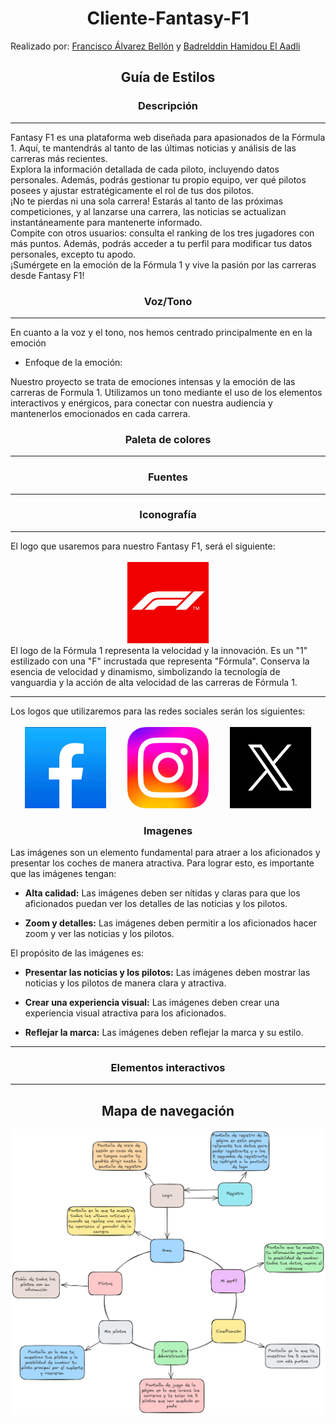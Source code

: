 <h1 style="text-align:center">Cliente-Fantasy-F1</h1>
Realizado por: <a href="https://github.com/FranDaniels">Francisco Álvarez Bellón</a> y <a href="https://github.com/bhamidou">Badrelddin Hamidou El Aadli</a>
<h2 style="text-align:center">Guía de Estilos</h2>

<h3 style="text-align:center">Descripción</h3>
<hr>
Fantasy F1 es una plataforma web diseñada para apasionados de la Fórmula 1. Aquí, te mantendrás al tanto de las últimas noticias y análisis de las carreras más recientes. 

<br>
Explora la información detallada de cada piloto, incluyendo datos personales. Además, podrás gestionar tu propio equipo, ver qué pilotos posees y ajustar estratégicamente el rol de tus dos pilotos.

<br>
¡No te pierdas ni una sola carrera! Estarás al tanto de las próximas competiciones, y al lanzarse una carrera, las noticias se actualizan instantáneamente para mantenerte informado.


<br>
Compite con otros usuarios: consulta el ranking de los tres jugadores con más puntos. Además, podrás acceder a tu perfil para modificar tus datos personales, excepto tu apodo. 

<br>
¡Sumérgete en la emoción de la Fórmula 1 y vive la pasión por las carreras desde Fantasy F1!



<h3 style="text-align:center">Voz/Tono</h3>

<hr>

En cuanto a la voz y el tono, nos hemos centrado principalmente en en la emoción

* Enfoque de la emoción:

Nuestro proyecto se trata de emociones intensas y la emoción de las carreras de Formula 1. Utilizamos un tono mediante el uso de los elementos interactivos y enérgicos, para conectar con nuestra audiencia y mantenerlos emocionados en cada carrera.


<h3 style="text-align:center">Paleta de colores</h3>
<hr>


<h3 style="text-align:center">Fuentes</h3>
<hr>

<h3 style="text-align:center">Iconografía</h3>
<hr>
El logo que usaremos para nuestro Fantasy F1, será el siguiente:
<br>
<div style="text-align:center;">
<br>
<img src="./assets/iconF1.jpg" style="height: 130px;"></img>
</div>
El logo de la Fórmula 1 representa la velocidad y la innovación. Es un "1" estilizado con una "F" incrustada que representa "Fórmula". Conserva la esencia de velocidad y dinamismo, simbolizando la tecnología de vanguardia y la acción de alta velocidad de las carreras de Fórmula 1.
<br>
<hr>
Los logos que utilizaremos para las redes sociales serán los siguientes:
<div style="text-align:center;">
<br>
<img src="./assets/icons/facebook.png" style="height: 130px; margin-right:30px;"></img>
<img src="./assets/icons/insta.png" style="height: 130px;"></img>
<img src="./assets/icons/x.jpeg" style="height: 130px;margin-left:30px;"></img>
</div>

<h3 style="text-align:center">Imagenes</h3>

Las imágenes son un elemento fundamental para atraer a los aficionados y presentar los coches de manera atractiva. Para lograr esto, es importante que las imágenes tengan:

- **Alta calidad:** Las imágenes deben ser nítidas y claras para que los aficionados puedan ver los detalles de las noticias y los pilotos.

- **Zoom y detalles:** Las imágenes deben permitir a los aficionados hacer zoom y ver las noticias y los pilotos.


El propósito de las imágenes es:

- **Presentar las noticias y los pilotos:** Las imágenes deben mostrar las noticias y los pilotos de manera clara y atractiva.

- **Crear una experiencia visual:** Las imágenes deben crear una experiencia visual atractiva para los aficionados.


- **Reflejar la marca:** Las imágenes deben reflejar la marca y su estilo.

<hr>

<h3 style="text-align:center">Elementos interactivos</h3>
<hr>

<h2 style="text-align:center">Mapa de navegación</h2>
<img src="./assets/mapa_navegacion_circular_texto.png"></img>
